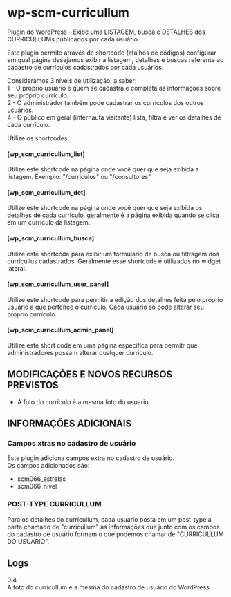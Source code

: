 # wp-scm-curricullum
Plugin do WordPress - Exibe uma LISTAGEM, busca e DETALHES dos CURRICULLUMs publicados por cada usuário.  
  
Este plugin permite através de shortcode (atalhos de códigos) configurar em qual página desejamos exibir a listagem, detalhes e buscas referente ao cadastro de currículos cadastrados por cada usuários.  
  
Consideramos 3 níveis de utilização, a saber:  
1 - O próprio usuário é quem se cadastra e completa as informações sobre seu próprio currículo.  
2 - O administrador também pode cadastrar os currículos dos outros usuários.  
4 - O público em geral (internauta visitante) lista, filtra e ver os detalhes de cada currículo.  
  
Utilize os shortcodes:  
  
#### [wp_scm_curricullum_list]  
Utilize este shortcode na página onde vocẽ quer que seja exibida a listagem. Exemplo: "/curriculos" ou "/consultores"  
  
#### [wp_scm_curricullum_det]  
Utilize este shortcode na página onde vocẽ quer que seja exibida os detalhes de cada curriculo. geralmente é a página exibida quando se clica em um curriculo da listagem.
  
#### [wp_scm_curricullum_busca]  
Utilize este shortcode para exibir um formulário de busca ou filtragem dos currícullus cadastrados. Geralmente esse shortcode é utilizados no widget lateral.  
  
#### [wp_scm_curricullum_user_panel]  
Utilize este shortcode para permitir a edição dos detalhes feita pelo próprio usuário a que pertence o currículo. Cada usuário só pode alterar seu próprio currículo.  

#### [wp_scm_curricullum_admin_panel]  
Utilize este short code em uma página especifica para permitr que administradores possam alterar qualquer curriculo.





## MODIFICAÇÕES E NOVOS RECURSOS PREVISTOS
- A foto do currículo é a mesma foto do usuario

## INFORMAÇÕES ADICIONAIS

### Campos xtras no cadastro de usuário
Este plugin adiciona campos extra no cadastro de usuário.  
Os campos adicionados são:  
- scm066_estrelas  
- scm066_nivel  
  

### POST-TYPE CURRICULLUM
Para os detalhes do currícullum, cada usuário posta em um post-type a parte chamado de "curricullum" as informações que junto com os campos do cadastro de usuário formam o que podemos chamar de "CURRICULLUM DO USUARIO".  
  

  

## Logs
0.4  
A foto do curricullum é a mesma do cadastro de usuário do WordPress  
  
